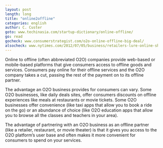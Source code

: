 ```yaml
---
layout: post
length: long
title: "online2offline"
categories: english 
author: C. Custer
goto: www.techinasia.com/startup-dictionary/online-offline/
go: read
gocheck: www.consumerstrategist.com/o2o-online-offline-big-deal/
alsocheck: www.nytimes.com/2012/07/05/business/retailers-lure-online-shoppers-offline.html?
--- 
```

Online to offline (often abbreviated O2O) companies provide web-based or mobile-based platforms that give consumers access to offline goods and services. Consumers pay online for their offline services and the O2O company takes a cut, passing the rest of the payment on to its offline partner.

The advantage an O2O business provides for consumers can vary. Some O2O businesses, like daily deals sites, offer consumers discounts on offline experiences like meals at restaurants or movie tickets. Some O2O businesses offer convenience (like taxi apps that allow you to book a ride on the go) or an abundance of choice (like O2O education apps that allow you to browse all the classes and teachers in your area).

The advantage of partnering with an O2O business as an offline partner (like a retailer, restaurant, or movie theater) is that it gives you access to the O2O platform’s user base and often makes it more convenient for consumers to spend on your services.
